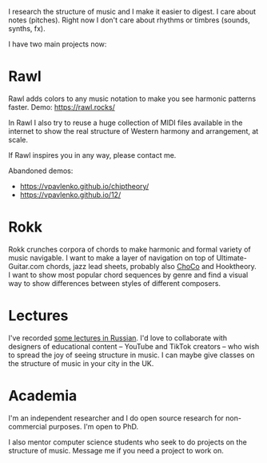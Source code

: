I research the structure of music and I make it easier to digest. I care about notes (pitches). Right now I don't care about rhythms or timbres (sounds, synths, fx).

I have two main projects now:

# Rawl

Rawl adds colors to any music notation to make you see harmonic patterns faster. Demo: https://rawl.rocks/

In Rawl I also try to reuse a huge collection of MIDI files available in the internet to show the real structure of Western harmony and arrangement, at scale.

If Rawl inspires you in any way, please contact me.

Abandoned demos:
- https://vpavlenko.github.io/chiptheory/
- https://vpavlenko.github.io/12/

# Rokk

Rokk crunches corpora of chords to make harmonic and formal variety of music navigable. I want to make a layer of navigation on top of Ultimate-Guitar.com chords, jazz lead sheets, probably also [ChoCo](https://github.com/smashub/choco) and Hooktheory. I want to show most popular chord sequences by genre and find a visual way to show differences between styles of different composers.

# Lectures

I've recorded [some lectures in Russian](https://t.me/keetezh/1055). I'd love to collaborate with designers of educational content – YouTube and TikTok creators – who wish to spread the joy of seeing structure in music. I can maybe give classes on the structure of music in your city in the UK.

# Academia

I'm an independent researcher and I do open source research for non-commercial purposes. I'm open to PhD.

I also mentor computer science students who seek to do projects on the structure of music. Message me if you need a project to work on.
